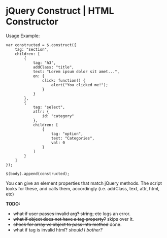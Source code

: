 jQuery Construct | HTML Constructor
===================================

Usage Example:

	var constructed = $.construct({
		tag: "section",
		children: [
			{
				tag: "h3",
				addClass: "title",
				text: "Lorem ipsum dolor sit amet...",
				on: {
					click: function() {
						alert("You clicked me!");
					}
				}
			},
			{
				tag: "select",
				attr: {
					id: "category"
				},
				children: [
					{
						tag: "option",
						text: "Categories",
						val: 0
					}
				]
			}
		]
	});
	
	$(body).append(constructed);
	
You can give an element properties that match jQuery methods. The script looks for these, and calls them, accordingly (i.e. addClass, text, attr, html, etc)

**TODO:**
- ~~what if user passes invalid arg? string, etc~~ logs an error.
- ~~what if object does not have a tag property?~~ skips over it.
- ~~check for array vs object to pass into method~~ done.
- what if tag is invalid html? *should I bother?*
